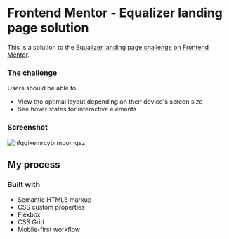 # Frontend Mentor - Equalizer landing page solution
This is a solution to the [Equalizer landing page challenge on Frontend Mentor](https://www.frontendmentor.io/challenges/equalizer-landing-page-7VJ4gp3DE).
### The challenge

Users should be able to:

- View the optimal layout depending on their device's screen size
- See hover states for interactive elements
### Screenshot
![hfqgixemrcybrmoomqsz](https://user-images.githubusercontent.com/110342939/236290899-2fce8e98-db69-4e2e-8165-8f319ff121e7.jpg)

## My process

### Built with

- Semantic HTML5 markup
- CSS custom properties
- Flexbox
- CSS Grid
- Mobile-first workflow
